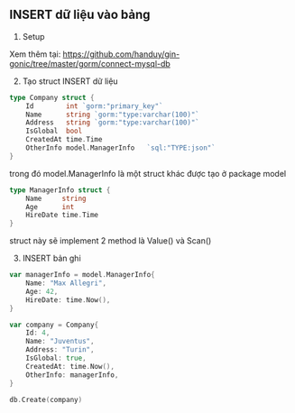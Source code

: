 ## INSERT dữ liệu vào bảng

1. Setup

Xem thêm tại: https://github.com/handuy/gin-gonic/tree/master/gorm/connect-mysql-db

2. Tạo struct INSERT dữ liệu

```go
type Company struct {
	Id        int `gorm:"primary_key"`
	Name      string `gorm:"type:varchar(100)"`
	Address   string `gorm:"type:varchar(100)"`
	IsGlobal  bool
	CreatedAt time.Time
	OtherInfo model.ManagerInfo   `sql:"TYPE:json"`
}
```
trong đó model.ManagerInfo là một struct khác được tạo ở package model
```go
type ManagerInfo struct {
	Name     string
	Age      int
	HireDate time.Time
}
```
struct này sẽ implement 2 method là Value() và Scan()

3. INSERT bản ghi

```go
var managerInfo = model.ManagerInfo{
	Name: "Max Allegri",
	Age: 42,
	HireDate: time.Now(),
}

var company = Company{
	Id: 4,
	Name: "Juventus",
	Address: "Turin",
	IsGlobal: true,
	CreatedAt: time.Now(),
	OtherInfo: managerInfo,
}

db.Create(company)
```